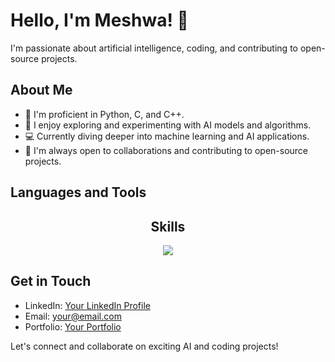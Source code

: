 # Hello, I'm Meshwa! 👋

I'm passionate about artificial intelligence, coding, and contributing to open-source projects.

## About Me

- 🌱 I'm proficient in Python, C, and C++.
- 🔭 I enjoy exploring and experimenting with AI models and algorithms.
- 💻 Currently diving deeper into machine learning and AI applications.
- 🤝 I'm always open to collaborations and contributing to open-source projects.

## Languages and Tools

<h2 align="center">Skills </h2>

<p align="center">
  <a href="https://skillicons.dev">
    <img src="https://skillicons.dev/icons?i=python,vscode,c,cpp" />
  </a>
</p>

## Get in Touch

- LinkedIn: [Your LinkedIn Profile](link)
- Email: your@email.com
- Portfolio: [Your Portfolio](link)

Let's connect and collaborate on exciting AI and coding projects!